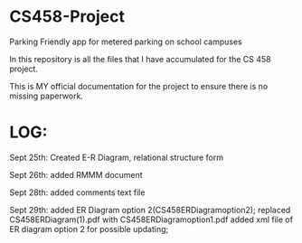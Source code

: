 # CS458-Project
Parking Friendly app for metered parking on school campuses

In this repository is all the files that I have accumulated for the CS 458 project.

This is MY official documentation for the project to ensure there is no missing paperwork.


LOG:
===========================================

Sept 25th: Created E-R Diagram, relational structure form

Sept 26th: added RMMM document

Sept 28th: added comments text file

Sept 29th: added ER Diagram option 2(CS458ERDiagramoption2); replaced CS458ERDiagram(1).pdf with CS458ERDiagramoption1.pdf
           added xml file of ER diagram option 2 for possible updating;

